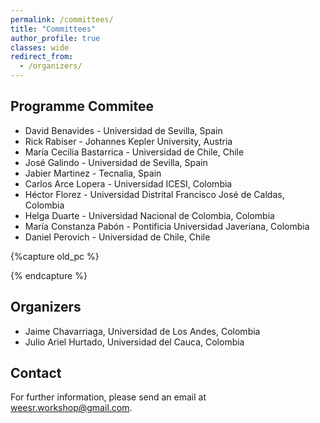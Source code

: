 ```yaml
---
permalink: /committees/
title: "Committees"
author_profile: true
classes: wide
redirect_from: 
  - /organizers/
---
```



## Programme Commitee

* David Benavides - Universidad de Sevilla, Spain
* Rick Rabiser - Johannes Kepler University, Austria 
* María Cecilia Bastarrica - Universidad de Chile, Chile
* José Galindo - Universidad de Sevilla, Spain 
* Jabier Martinez - Tecnalia, Spain
* Carlos Arce Lopera - Universidad ICESI, Colombia
* Héctor Florez - Universidad Distrital Francisco José de Caldas, Colombia
* Helga Duarte - Universidad Nacional de Colombia, Colombia
* María Constanza Pabón - Pontificia Universidad Javeriana, Colombia
* Daniel Perovich - Universidad de Chile, Chile 

{%capture old_pc %}
<!--
* Elena Epure - Research Scientist, Deezer - France
* Pedro Rossel - Universidad Católica de la Santísima Concepción, Chile 
* Francisco Álvarez Rodríguez - Universidad Autónoma de Aguascalientes, Mexico 
* Patricia Paderewski - Universidad de Granada, Spain 
* Juan Manuel Murillo Rodríguez - University of Extremadura, Spain
* Jose García-Alonso, Universidad de Extremadura, Spain
* Alicia Mon, Universidad Nacional de la Matanza, Argentina
* César A. Collazos - Universidad del Cauca, Colombia
* José Barros - Universidad de Vigo, Spain
* Thomas Fodgal- Danfoss Power Electronics A/S, Denmark
-->
{% endcapture %}

## Organizers
* Jaime Chavarriaga, Universidad de Los Andes, Colombia
* Julio Ariel Hurtado, Universidad del Cauca, Colombia

## Contact
For further information, please send an email at [weesr.workshop@gmail.com](mailto:weesr.workshop@gmail.com).

